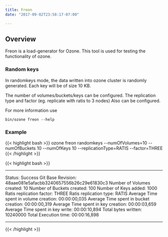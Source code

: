 ```yaml
---
title: Freon
date: "2017-09-02T23:58:17-07:00"

---
```

<!---
  Licensed to the Apache Software Foundation (ASF) under one or more
  contributor license agreements.  See the NOTICE file distributed with
  this work for additional information regarding copyright ownership.
  The ASF licenses this file to You under the Apache License, Version 2.0
  (the "License"); you may not use this file except in compliance with
  the License.  You may obtain a copy of the License at

      http://www.apache.org/licenses/LICENSE-2.0

  Unless required by applicable law or agreed to in writing, software
  distributed under the License is distributed on an "AS IS" BASIS,
  WITHOUT WARRANTIES OR CONDITIONS OF ANY KIND, either express or implied.
  See the License for the specific language governing permissions and
  limitations under the License.
-->

Overview
--------

Freon is a load-generator for Ozone. This tool is used for testing the functionality of ozone.

### Random keys

In randomkeys mode, the data written into ozone cluster is randomly generated.
Each key will be of size 10 KB.

The number of volumes/buckets/keys can be configured. The replication type and
factor (eg. replicate with ratis to 3 nodes) Also can be configured.

For more information use

`bin/ozone freon --help`

### Example

{{< highlight bash >}}
ozone freon randomkeys --numOfVolumes=10 --numOfBuckets 10 --numOfKeys 10  --replicationType=RATIS --factor=THREE
{{< /highlight >}}

{{< highlight bash >}}
***************************************************
Status: Success
Git Base Revision: 48aae081e5afacbb3240657556b26c29e61830c3
Number of Volumes created: 10
Number of Buckets created: 100
Number of Keys added: 1000
Ratis replication factor: THREE
Ratis replication type: RATIS
Average Time spent in volume creation: 00:00:00,035
Average Time spent in bucket creation: 00:00:00,319
Average Time spent in key creation: 00:00:03,659
Average Time spent in key write: 00:00:10,894
Total bytes written: 10240000
Total Execution time: 00:00:16,898
***********************
{{< /highlight >}}
